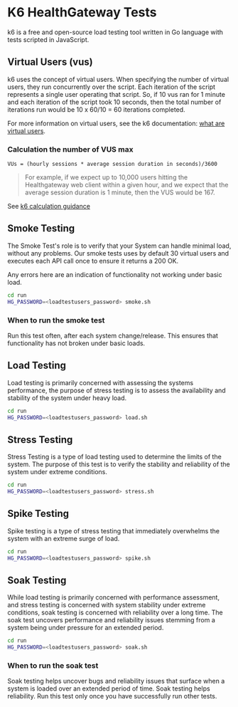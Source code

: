 # K6 HealthGateway Tests

k6 is a free and open-source load testing tool written in Go language with tests scripted in JavaScript.

## Virtual Users (vus)

k6 uses the concept of virtual users. When specifying the number of virtual users, they run concurrently over the script. Each iteration of the script represents a single user operating that script. So, if 10 vus ran for 1 minute and each iteration of the script took 10 seconds, then the total number of iterations run would be 10 x 60/10 = 60 iterations completed.

For more information on virtual users, see the k6 documentation: [what are virtual users](https://k6.io/docs/cloud/cloud-faq/what-are-vus-virtual-users).

### Calculation the number of VUS max

```code
VUs = (hourly sessions * average session duration in seconds)/3600
```

> For example, if we expect up to 10,000 users hitting the Healthgateway web client within a given hour, and we expect that the average session duration is 1 minute, then the VUS would be 167.

See [k6 calculation guidance](https://k6.io/docs/cloud/cloud-faq/what-are-vus-virtual-users)

## Smoke Testing

The Smoke Test's role is to verify that your System can handle minimal load, without any problems. Our smoke tests uses by default 30 virtual users and executes each API call once to ensure it returns a 200 OK.

Any errors here are an indication of functionality not working under basic load.

```bash
cd run
HG_PASSWORD=<loadtestusers_password> smoke.sh
```

### When to run the smoke test

Run this test often, after each system change/release.  This ensures that functionality has not broken under basic loads.

## Load Testing

Load testing is primarily concerned with assessing the systems performance, the purpose of stress testing is to assess the availability and stability of the system under heavy load.

```bash
cd run
HG_PASSWORD=<loadtestusers_password> load.sh
```

## Stress Testing

Stress Testing is a type of load testing used to determine the limits of the system. The purpose of this test is to verify the stability and reliability of the system under extreme conditions.

```bash
cd run
HG_PASSWORD=<loadtestusers_password> stress.sh
```

## Spike Testing

Spike testing is a type of stress testing that immediately overwhelms the system with an extreme surge of load.

```bash
cd run
HG_PASSWORD=<loadtestusers_password> spike.sh
```

## Soak Testing

While load testing is primarily concerned with performance assessment, and stress testing is concerned with system stability under extreme conditions, soak testing is concerned with reliability over a long time. The soak test uncovers performance and reliability issues stemming from a system being under pressure for an extended period.

```bash
cd run
HG_PASSWORD=<loadtestusers_password> soak.sh
```

### When to run the soak test

Soak testing helps uncover bugs and reliability issues that surface when a system is loaded over an extended period of time. Soak testing helps reliability. Run this test only once you have successfully run other tests.
